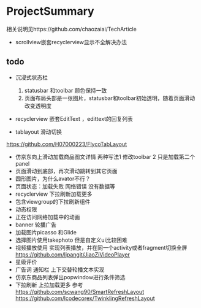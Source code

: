 # ProjectSummary

相关说明见https://github.com/chaozaiai/TechArticle

- scrollview嵌套recyclerview显示不全解决办法 

## todo
- 沉浸式状态栏
  1. statusbar 和toolbar 颜色保持一致
  2. 页面布局头部是一张图片，statusbar和toolbar初始透明，随着页面滑动改变透明度

- recyclerview 嵌套EditText ，edittext的回复列表
- tablayout 滑动切换  

https://github.com/H07000223/FlycoTabLayout
- 仿京东向上滑动加载商品图文详情 两种写法1 修改toolbar 2 只是加载第二个panel
- 页面滑动到底部，再次滑动跳转到其它页面
- 圆形图片，为什么avator不行？
- 页面状态：加载失败 网络错误 没有数据等
- recyclerview 下拉刷新加载更多
- 包含viewgroup的下拉刷新组件
- 动态权限
- 正在访问网络加载中的动画
- banner 轮播广告
- 加载图片picasso 和Glide 
- 选择图片使用takephoto 但是自定义ui比较困难
- 视频播放使用
  实现列表播放，并在同一个activity或者fragment切换全屏
  https://github.com/lipangit/JiaoZiVideoPlayer
- 星级评价
- 广告词 通知栏  上下交替轮播文本实现
- 仿京东商品列表弹出popwindow进行条件筛选
- 下拉刷新 上拉加载更多  参考 
https://github.com/scwang90/SmartRefreshLayout
https://github.com/lcodecorex/TwinklingRefreshLayout